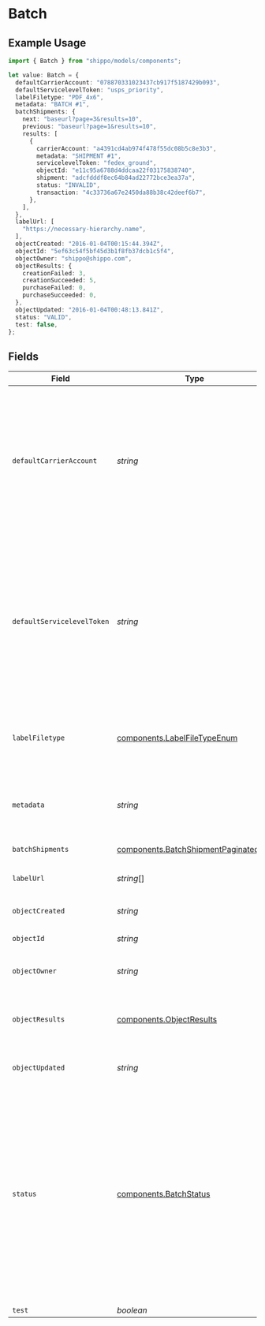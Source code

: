 # Batch

## Example Usage

```typescript
import { Batch } from "shippo/models/components";

let value: Batch = {
  defaultCarrierAccount: "078870331023437cb917f5187429b093",
  defaultServicelevelToken: "usps_priority",
  labelFiletype: "PDF_4x6",
  metadata: "BATCH #1",
  batchShipments: {
    next: "baseurl?page=3&results=10",
    previous: "baseurl?page=1&results=10",
    results: [
      {
        carrierAccount: "a4391cd4ab974f478f55dc08b5c8e3b3",
        metadata: "SHIPMENT #1",
        servicelevelToken: "fedex_ground",
        objectId: "e11c95a6788d4ddcaa22f03175838740",
        shipment: "adcfdddf8ec64b84ad22772bce3ea37a",
        status: "INVALID",
        transaction: "4c33736a67e2450da88b38c42deef6b7",
      },
    ],
  },
  labelUrl: [
    "https://necessary-hierarchy.name",
  ],
  objectCreated: "2016-01-04T00:15:44.394Z",
  objectId: "5ef63c54f5bf45d3b1f8fb37dcb1c5f4",
  objectOwner: "shippo@shippo.com",
  objectResults: {
    creationFailed: 3,
    creationSucceeded: 5,
    purchaseFailed: 0,
    purchaseSucceeded: 0,
  },
  objectUpdated: "2016-01-04T00:48:13.841Z",
  status: "VALID",
  test: false,
};
```

## Fields

| Field                                                                                                                                                                                                                                                                                                      | Type                                                                                                                                                                                                                                                                                                       | Required                                                                                                                                                                                                                                                                                                   | Description                                                                                                                                                                                                                                                                                                | Example                                                                                                                                                                                                                                                                                                    |
| ---------------------------------------------------------------------------------------------------------------------------------------------------------------------------------------------------------------------------------------------------------------------------------------------------------- | ---------------------------------------------------------------------------------------------------------------------------------------------------------------------------------------------------------------------------------------------------------------------------------------------------------- | ---------------------------------------------------------------------------------------------------------------------------------------------------------------------------------------------------------------------------------------------------------------------------------------------------------- | ---------------------------------------------------------------------------------------------------------------------------------------------------------------------------------------------------------------------------------------------------------------------------------------------------------- | ---------------------------------------------------------------------------------------------------------------------------------------------------------------------------------------------------------------------------------------------------------------------------------------------------------- |
| `defaultCarrierAccount`                                                                                                                                                                                                                                                                                    | *string*                                                                                                                                                                                                                                                                                                   | :heavy_check_mark:                                                                                                                                                                                                                                                                                         | ID of the Carrier Account object to use as the default for all shipments in this Batch. <br/>The carrier account can be changed on a per-shipment basis by changing the carrier_account in the <br/>corresponding BatchShipment object.                                                                    | 078870331023437cb917f5187429b093                                                                                                                                                                                                                                                                           |
| `defaultServicelevelToken`                                                                                                                                                                                                                                                                                 | *string*                                                                                                                                                                                                                                                                                                   | :heavy_check_mark:                                                                                                                                                                                                                                                                                         | Token of the service level to use as the default for all shipments in this Batch. <br/>The servicelevel can be changed on a per-shipment basis by changing the servicelevel_token in the <br/>corresponding BatchShipment object. <a href="#tag/Service-Levels">Servicelevel tokens can be found here.</a> | usps_priority                                                                                                                                                                                                                                                                                              |
| `labelFiletype`                                                                                                                                                                                                                                                                                            | [components.LabelFileTypeEnum](../../models/components/labelfiletypeenum.md)                                                                                                                                                                                                                               | :heavy_minus_sign:                                                                                                                                                                                                                                                                                         | Print format of the <a href="https://docs.goshippo.com/docs/shipments/shippinglabelsizes/">label</a>. If empty, will use the default format set from <br/><a href="https://apps.goshippo.com/settings/labels">the Shippo dashboard.</a>                                                                    | PDF_4x6                                                                                                                                                                                                                                                                                                    |
| `metadata`                                                                                                                                                                                                                                                                                                 | *string*                                                                                                                                                                                                                                                                                                   | :heavy_minus_sign:                                                                                                                                                                                                                                                                                         | A string of up to 100 characters that can be filled with any additional information you want to attach to the object.                                                                                                                                                                                      | BATCH #1                                                                                                                                                                                                                                                                                                   |
| `batchShipments`                                                                                                                                                                                                                                                                                           | [components.BatchShipmentPaginatedList](../../models/components/batchshipmentpaginatedlist.md)                                                                                                                                                                                                             | :heavy_check_mark:                                                                                                                                                                                                                                                                                         | N/A                                                                                                                                                                                                                                                                                                        |                                                                                                                                                                                                                                                                                                            |
| `labelUrl`                                                                                                                                                                                                                                                                                                 | *string*[]                                                                                                                                                                                                                                                                                                 | :heavy_check_mark:                                                                                                                                                                                                                                                                                         | An array of URLs each pointing to a merged file of 100 labels each                                                                                                                                                                                                                                         |                                                                                                                                                                                                                                                                                                            |
| `objectCreated`                                                                                                                                                                                                                                                                                            | *string*                                                                                                                                                                                                                                                                                                   | :heavy_check_mark:                                                                                                                                                                                                                                                                                         | Date and time of Batch creation                                                                                                                                                                                                                                                                            | 2016-01-04T00:15:44.394Z                                                                                                                                                                                                                                                                                   |
| `objectId`                                                                                                                                                                                                                                                                                                 | *string*                                                                                                                                                                                                                                                                                                   | :heavy_check_mark:                                                                                                                                                                                                                                                                                         | Unique identifier of the given Batch object                                                                                                                                                                                                                                                                | 5ef63c54f5bf45d3b1f8fb37dcb1c5f4                                                                                                                                                                                                                                                                           |
| `objectOwner`                                                                                                                                                                                                                                                                                              | *string*                                                                                                                                                                                                                                                                                                   | :heavy_check_mark:                                                                                                                                                                                                                                                                                         | Username of the user who created the Address object.                                                                                                                                                                                                                                                       | shippo@shippo.com                                                                                                                                                                                                                                                                                          |
| `objectResults`                                                                                                                                                                                                                                                                                            | [components.ObjectResults](../../models/components/objectresults.md)                                                                                                                                                                                                                                       | :heavy_check_mark:                                                                                                                                                                                                                                                                                         | An object containing the following counts:<br>`creation_succeeded`<br>`creation_failed`<br>`purchase_succeeded`<br>`purchase_failed`                                                                                                                                                                       |                                                                                                                                                                                                                                                                                                            |
| `objectUpdated`                                                                                                                                                                                                                                                                                            | *string*                                                                                                                                                                                                                                                                                                   | :heavy_check_mark:                                                                                                                                                                                                                                                                                         | Date and time of last update to the Batch                                                                                                                                                                                                                                                                  | 2016-01-04T00:48:13.841Z                                                                                                                                                                                                                                                                                   |
| `status`                                                                                                                                                                                                                                                                                                   | [components.BatchStatus](../../models/components/batchstatus.md)                                                                                                                                                                                                                                           | :heavy_check_mark:                                                                                                                                                                                                                                                                                         | Batches that are `VALIDATING` are being created and validated<br><br/>`VALID` batches can be purchased<br><br/>`INVALID` batches cannot be purchased, `INVALID` BatchShipments must be removed<br><br/>Batches that are in the `PURCHASING` state are being purchased<br><br/>`PURCHASED` batches are finished purchasing. | VALID                                                                                                                                                                                                                                                                                                      |
| `test`                                                                                                                                                                                                                                                                                                     | *boolean*                                                                                                                                                                                                                                                                                                  | :heavy_minus_sign:                                                                                                                                                                                                                                                                                         | N/A                                                                                                                                                                                                                                                                                                        | false                                                                                                                                                                                                                                                                                                      |